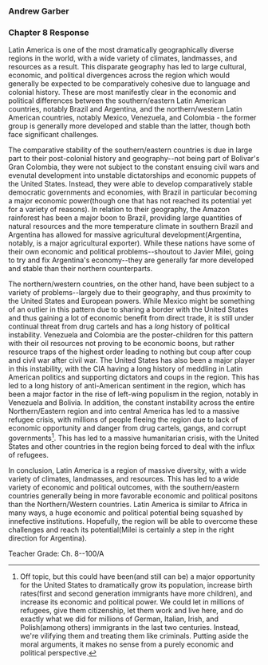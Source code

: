 ### Andrew Garber
### Chapter 8 Response

Latin America is one of the most dramatically geographically diverse regions in the world, with a wide variety of climates, landmasses, and resources as a result. This disparate geography has led to large cultural, economic, and political divergences across the region which would generally be expected to be comparatively cohesive due to language and colonial history. These are most manifestly clear in the economic and political differences between the southern/eastern Latin American countries, notably Brazil and Argentina, and the northern/western Latin American countries, notably Mexico, Venezuela, and Colombia - the former group is generally more developed and stable than the latter, though both face significant challenges.

The comparative stability of the southern/eastern countries is due in large part to their post-colonial history and geography--not being part of Bolivar's Gran Colombia, they were not subject to the constant ensuing civil wars and evenutal development into unstable dictatorships and economic puppets of the United States. Instead, they were able to develop comparatively stable democratic governments and economies, with Brazil in particular becoming a major economic power(though one that has not reached its potential yet for a variety of reasons). In relation to their geography, the Amazon rainforest has been a major boon to Brazil, providing large quantities of natural resources and the more temperature climate in southern Brazil and Argentina has allowed for massive agricultural development(Argentina, notably, is a major agricultural exporter). While these nations have some of their own economic and political problems--shoutout to Javier Milei, going to try and fix Argentina's economy--they are generally far more developed and stable than their northern counterparts.

The northern/western countries, on the other hand, have been subject to a variety of problems--largely due to their geography, and thus proximity to the United States and European powers. While Mexico might be something of an outlier in this pattern due to sharing a border with the United States and thus gaining a lot of economic benefit from direct trade, it is still under continual threat from drug cartels and has a *long* history of political instability. Venezuela and Colombia are the poster-children for this pattern with their oil resources not proving to be economic boons, but rather resource traps of the highest order leading to nothing but coup after coup and civil war after civil war. The United States has also been a major player in this instability, with the CIA having a long history of meddling in Latin American politics and supporting dictators and coups in the region. This has led to a long history of anti-American sentiment in the region, which has been a major factor in the rise of left-wing populism in the region, notably in Venezuela and Bolivia. In addition, the constant instability across the entire Northern/Eastern region and into central America has led to a massive refugee crisis, with millions of people fleeing the region due to lack of economic opportunity and danger from drug cartels, gangs, and corrupt governments[^1]. This has led to a massive humanitarian crisis, with the United States and other countries in the region being forced to deal with the influx of refugees.

In conclusion, Latin America is a region of massive diversity, with a wide variety of climates, landmasses, and resources. This has led to a wide variety of economic and political outcomes, with the southern/eastern countries generally being in more favorable economic and political positons than the Northern/Western countries. Latin America is similar to Africa in many ways, a huge economic and political potential being squashed by innefective institutions. Hopefully, the region will be able to overcome these challenges and reach its potential(Milei is certainly a step in the right direction for Argentina).

Teacher Grade: Ch. 8--100/A


[^1]: Off topic, but this could have been(and still can be) a major opportunity for the United States to dramatically grow its population, increase birth rates(first and second generation immigrants have more children), and increase its economic and political power. We could let in millions of refugees, give them citizenship, let them work and live here, and do exactly what we did for millions of German, Italian, Irish, and Polish(among others) immigrants in the last two centuries. Instead, we're vilifying them and treating them like criminals. Putting aside the moral arguments, it makes no sense from a purely economic and political perspective.
